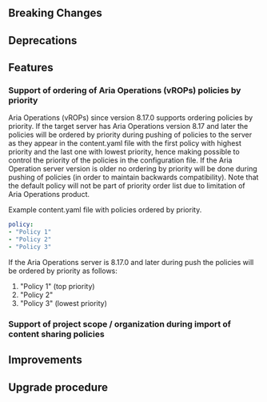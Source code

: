 [//]: # (VERSION_PLACEHOLDER DO NOT DELETE)
[//]: # (Used when working on a new release. Placed together with the Version.md)
[//]: # (Nothing here is optional. If a step must not be performed, it must be said so)
[//]: # (Do not fill the version, it will be done automatically)
[//]: # (Quick Intro to what is the focus of this release)

## Breaking Changes

[//]: # (### *Breaking Change*)
[//]: # (Describe the breaking change AND explain how to resolve it)
[//]: # (You can utilize internal links /e.g. link to the upgrade procedure, link to the improvement|deprecation that introduced this/)

## Deprecations

[//]: # (### *Deprecation*)
[//]: # (Explain what is deprecated and suggest alternatives)
[//]: # (Features -> New Functionality)

## Features

[//]: # (### *Feature Name*)
[//]: # (Describe the feature)
[//]: # (Optional But higlhy recommended Specify *NONE* if missing)
[//]: # (#### Relevant Documentation:)

### Support of ordering of Aria Operations (vROPs) policies by priority

Aria Operations (vROPs) since version 8.17.0 supports ordering policies by priority. If the target server has Aria Operations version 8.17 and later the policies will be ordered by priority during pushing of policies to the server as they appear in the content.yaml file with the first policy with highest priority and the last one with lowest priority, hence making possible to control the priority of the policies in the configuration file. If the Aria Operation server version is older no ordering by priority will be done during pushing of policies (in order to maintain backwards compatibility).
Note that the default policy will not be part of priority order list due to limitation of Aria Operations product.

Example content.yaml file with policies ordered by priority.

```yaml
policy:
- "Policy 1"
- "Policy 2"
- "Policy 3"
```

If the Aria Operations server is 8.17.0 and later during push the policies will be ordered by priority as follows:

1. "Policy 1" (top priority)
2. "Policy 2"
3. "Policy 3" (lowest priority)

### Support of project scope / organization during import of content sharing policies

[//]: # (Improvements -> Bugfixes/hotfixes or general improvements)

## Improvements

[//]: # (### *Improvement Name* )
[//]: # (Talk ONLY regarding the improvement)
[//]: # (Optional But higlhy recommended)
[//]: # (#### Previous Behavior)
[//]: # (Explain how it used to behave, regarding to the change)
[//]: # (Optional But higlhy recommended)
[//]: # (#### New Behavior)
[//]: # (Explain how it behaves now, regarding to the change)
[//]: # (Optional But higlhy recommended Specify *NONE* if missing)
[//]: # (#### Relevant Documentation:)

## Upgrade procedure

[//]: # (Explain in details if something needs to be done)
[//]: # (## Changelog:)
[//]: # (Pull request links)

